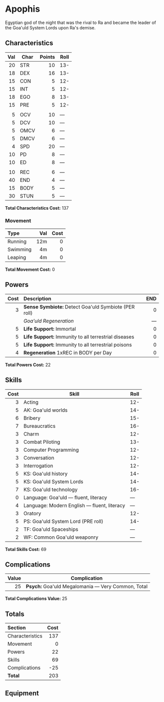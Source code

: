 # Apophis

Egyptian god of the night that was the rival to Ra and became the leader of the Goa'uld System Lords upon Ra's demise.

## Characteristics

Val | Char | Points | Roll
---:|------|-------:|-----
20 | STR | 10 | 13-
18 | DEX | 16 | 13-
15 | CON | 5 | 12-
15 | INT | 5 | 12-
18 | EGO | 8 | 13-
15 | PRE | 5 | 12-
   |      |   |
5 | OCV | 10 | &mdash;
5 | DCV | 10 | &mdash;
5 | OMCV | 6 | &mdash;
5 | DMCV | 6 | &mdash;
4 | SPD | 20 | &mdash;
10 | PD | 8 | &mdash;
10 | ED | 8 | &mdash;
   |      |   |
10 | REC | 6 | &mdash;
40 | END | 4 | &mdash;
15 | BODY | 5 | &mdash;
30 | STUN | 5 | &mdash;

**Total Characteristics Cost:** 137

### Movement

Type | Val | Cost
:----|----:|----:
Running | 12m | 0
Swimming | 4m | 0
Leaping  | 4m | 0

**Total Movement Cost:** 0

## Powers

Cost | Description | END
----:|:------------|---:
3 | **Sense Symbiote:** Detect Goa'uld Symbiote (PER roll) | 0
&nbsp; | _Goa'uld Regeneration_ | &mdash;
5  | **Life Support:** Immortal | 0
5  | **Life Support:** Immunity to all terrestrial diseases | 0
5  | **Life Support:** Immunity to all terrestrial poisons | 0
4  | **Regeneration** 1xREC in BODY per Day | 0

**Total Powers Cost:** 22

## Skills

Cost | Skill | Roll
----:|-------|-----
3 | Acting | 12-
5 | AK: Goa'uld worlds | 14-
6 | Bribery | 15-
7 | Bureaucratics | 16-
3 | Charm | 12-
3 | Combat Piloting | 13-
3 | Computer Programming | 12-
3 | Conversation | 12-
3 | Interrogation | 12-
5 | KS: Goa'uld history | 14-
5 | KS: Goa'uld System Lords | 14-
7 | KS: Goa'uld technology | 16-
0 | Language: Goa'uld &mdash; fluent, literacy | &mdash;
4 | Language: Modern English &mdash; fluent, literacy | &mdash;
3 | Oratory | 12-
5 | PS: Goa'uld System Lord (PRE roll) | 14-
2 | TF: Goa'uld Spaceships | &mdash;
2 | WF: Common Goa'uld weaponry | &mdash;

**Total Skills Cost:** 69

## Complications

Value | Complication
-----:|-------------
25 | **Psych:** Goa'uld Megalomania &mdash; Very Common, Total

**Total Complications Value:** 25

## Totals

Section | Cost
:-------|----:
Characteristics | 137
Movement        | 0
Powers          | 22
Skills          | 69
Complications   | -25
**Total**       | 203

## Equipment
